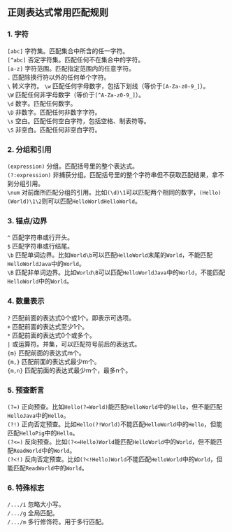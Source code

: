 <!--
 * @Author: zengfanchao zengfanchao@jadlsoft.com
 * @Date: 2023-07-13 10:35:44
 * @LastEditors: zengfanchao zengfanchao@jadlsoft.com
 * @LastEditTime: 2023-07-13 10:50:50
 * @FilePath: \VsCodeWork\md\202307\正则表达式常用匹配规则.md
 * @Description: 这是默认设置,请设置`customMade`, 打开koroFileHeader查看配置 进行设置: https://github.com/OBKoro1/koro1FileHeader/wiki/%E9%85%8D%E7%BD%AE
-->
## 正则表达式常用匹配规则
### 1. 字符
`[abc]` 字符集。匹配集合中所含的任一字符。  
`[^abc]` 否定字符集。匹配任何不在集合中的字符。  
`[a-z]` 字符范围。匹配指定范围内的任意字符。  
`.` 匹配除换行符以外的任何单个字符。  
`\` 转义字符。
`\w` 匹配任何字母数字，包括下划线（等价于`[A-Za-z0-9_]`）。  
`\W` 匹配任何非字母数字（等价于`[^A-Za-z0-9_]`）。  
`\d` 数字。匹配任何数字。  
`\D` 非数字。匹配任何非数字字符。  
`\s` 空白。匹配任何空白字符，包括空格、制表符等。  
`\S` 非空白。匹配任何非空白字符。  

### 2. 分组和引用
`(expression)` 分组。匹配括号里的整个表达式。  
`(?:expression)` 非捕获分组。匹配括号里的整个字符串但不获取匹配结果，拿不到分组引用。  
`\num` 对前面所匹配分组的引用。比如`(\d)\1`可以匹配两个相同的数字，`(Hello)(World)\1\2`则可以匹配`HelloWorldHelloWorld`。 
 
### 3. 锚点/边界
`^` 匹配字符串或行开头。  
`$` 匹配字符串或行结尾。  
`\b` 匹配单词边界。比如`World\b`可以匹配`HelloWorld`末尾的`World`，不能匹配`HelloWorldJava`中的`World`。  
`\B` 匹配非单词边界。比如`World\B`可以匹配`HelloWorldJava`中的`World`，不能匹配`HelloWorld`中的`World`。  

### 4. 数量表示
`?` 匹配前面的表达式0个或1个。即表示可选项。  
`+` 匹配前面的表达式至少1个。  
`*` 匹配前面的表达式0个或多个。  
`|` 或运算符。并集，可以匹配符号前后的表达式。  
`{m}` 匹配前面的表达式m个。  
`{m,}` 匹配前面的表达式最少m个。  
`{m,n}` 匹配前面的表达式最少m个，最多n个。  

### 5. 预查断言
`(?=)` 正向预查。比如`Hello(?=World)`能匹配`HelloWorld`中的`Hello`，但不能匹配`HelloJava`中的`Hello`。  
`(?!)` 正向否定预查。比如`Hello(?!World)`不能匹配`HelloWorld`中的`Hello`，但能匹配`HelloPig`中的`Hello`。  
`(?<=)` 反向预查。比如`(?<=Hello)World`能匹配`HelloWorld`中的`World`，但不能匹配`ReadWorld`中的`World`。  
`(?<!)` 反向否定预查。比如`(?<!Hello)World`不能匹配`HelloWorld`中的`World`，但能匹配`ReadWorld`中的`World`。  

### 6. 特殊标志
`/.../i` 忽略大小写。  
`/.../g` 全局匹配。  
`/.../m` 多行修饰符。用于多行匹配。  